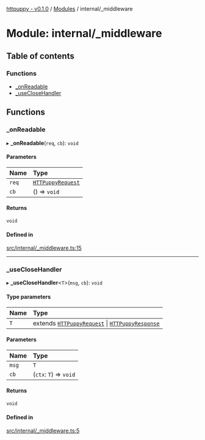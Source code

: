 [httpuppy - v0.1.0](../README.md) / [Modules](../modules.md) / internal/\_middleware

# Module: internal/\_middleware

## Table of contents

### Functions

- [\_onReadable](internal__middleware.md#_onreadable)
- [\_useCloseHandler](internal__middleware.md#_useclosehandler)

## Functions

### \_onReadable

▸ **_onReadable**(`req`, `cb`): `void`

#### Parameters

| Name | Type |
| :------ | :------ |
| `req` | [`HTTPuppyRequest`](../interfaces/types_server.HTTPuppyRequest.md) |
| `cb` | () => `void` |

#### Returns

`void`

#### Defined in

[src/internal/_middleware.ts:15](https://github.com/abschill/httpuppy/blob/f65c9fa/src/internal/_middleware.ts#L15)

___

### \_useCloseHandler

▸ **_useCloseHandler**<`T`\>(`msg`, `cb`): `void`

#### Type parameters

| Name | Type |
| :------ | :------ |
| `T` | extends [`HTTPuppyRequest`](../interfaces/types_server.HTTPuppyRequest.md) \| [`HTTPuppyResponse`](../interfaces/types_server.HTTPuppyResponse.md) |

#### Parameters

| Name | Type |
| :------ | :------ |
| `msg` | `T` |
| `cb` | (`ctx`: `T`) => `void` |

#### Returns

`void`

#### Defined in

[src/internal/_middleware.ts:5](https://github.com/abschill/httpuppy/blob/f65c9fa/src/internal/_middleware.ts#L5)
